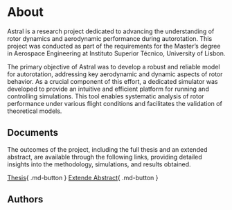 # About

Astral is a research project dedicated to advancing the understanding of rotor dynamics and aerodynamic performance during autorotation. This project was conducted as part of the requirements for the Master’s degree in Aerospace Engineering at Instituto Superior Técnico, University of Lisbon.

The primary objective of Astral was to develop a robust and reliable model for autorotation, addressing key aerodynamic and dynamic aspects of rotor behavior. As a crucial component of this effort, a dedicated simulator was developed to provide an intuitive and efficient platform for running and controlling simulations. This tool enables systematic analysis of rotor performance under various flight conditions and facilitates the validation of theoretical models.

## Documents

The outcomes of the project, including the full thesis and an extended abstract, are available through the following links, providing detailed insights into the methodology, simulations, and results obtained.

[Thesis](./files/thesis.pdf){ .md-button }
[Extende Abstract](./files/extended_abstract.pdf){ .md-button }


## Authors